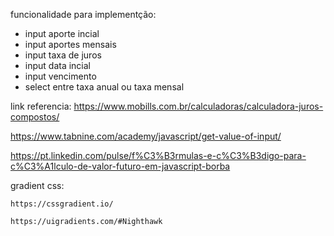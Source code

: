 funcionalidade para implementção:

- input aporte incial
- input aportes mensais
- input taxa de juros
- input data incial
- input vencimento 
- select entre taxa anual ou taxa mensal


link referencia: https://www.mobills.com.br/calculadoras/calculadora-juros-compostos/

https://www.tabnine.com/academy/javascript/get-value-of-input/

https://pt.linkedin.com/pulse/f%C3%B3rmulas-e-c%C3%B3digo-para-c%C3%A1lculo-de-valor-futuro-em-javascript-borba

gradient css:

    https://cssgradient.io/

    https://uigradients.com/#Nighthawk